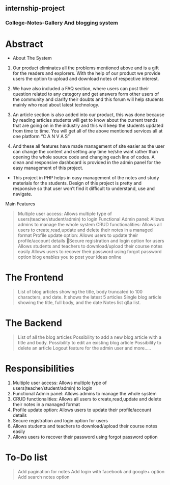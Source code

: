 ## internship-project

                                                      

### College-Notes-Gallery And blogging system
# Abstract
* About The System
1. Our product eliminates all the problems mentioned above and is a gift for the readers and explorers. With the help of our product we provide users the option to upload and download notes of respective interest. 

2. We have also included a FAQ section, where users can post their question related to any category and get answers form other users of the community and clarify their doubts and this forum will help students mainly who read about latest technology.

3. An article section is also added into our product, this was done because by reading articles students will get to know about the current trends that are going on in the industry and this will keep the students updated from time to time.
You will get all of the above mentioned services all at one platform     “C A N V A S”

4. And these all features have made management of site easier as the user can change the content and setting any time he/she want rather than opening the whole source code and changing each line of codes. A clean and responsive dashboard is provided in the admin panel for the easy management of this project.
* This project in PHP helps in easy management of the notes and study materials for the students. Design of this project is pretty and responsive so that user won’t find it difficult to understand, use and navigate.

Main Features
> Multiple user access: Allows multiple type of users(teacher/student/admin) to login
> Functional Admin panel: Allows admins to manage the whole system
>CRUD functionalities: Allows all users to create,read,update and delete their notes in a managed format
>Profile update option: Allows users to update their profile/account details
>Secure registration and login option for users
>Allows students and teachers to download/upload their course notes easily
>Allows users to recover their password using forgot password option
>blog  enables you to post your ideas online
# The Frontend
>List of blog articles showing the title, body truncated to 100 characters, and date. It shows the latest 5 articles
>Single blog article showing the title, full body, and the date
>Notes list
>q&a list.
# The Backend
>List of all the blog articles
>Possibility to add a new blog article with a title and body.
>Possibility to edit an existing blog article
>Possibility to delete an article
>Logout feature for the admin user
and more.....
# Responsibilities
1. Multiple user access: Allows multiple type of users(teacher/student/admin) to login
2. Functional Admin panel: Allows admins to manage the whole system
3. CRUD functionalities: Allows all users to create,read,update and delete their notes in a managed format
4. Profile update option: Allows users to update their profile/account details
5. Secure registration and login option for users
6. Allows students and teachers to download/upload their course notes easily
7. Allows users to recover their password using forgot password option
# To-Do list
>Add pagination for notes
>Add login with facebook and google+ option
>Add search notes option
